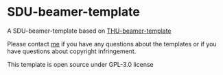 # SDU-beamer-template
A SDU-beamer-template based on [THU-beamer-template](https://github.com/FangWHao/THU-beamer-template)

Please contact [me](2861126078@qq.com) if you have any questions about the templates or if you have questions about copyright infringement.

This template is open source under GPL-3.0 license

